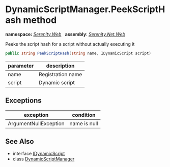 # DynamicScriptManager.PeekScriptHash method
**namespace:** *[Serenity.Web](../../README.md#serenity.web-namespace)*   **assembly**: *[Serenity.Net.Web](../../README.md)*

Peeks the script hash for a script without actually executing it

```csharp
public string PeekScriptHash(string name, IDynamicScript script)
```

| parameter | description |
| --- | --- |
| name | Registration name |
| script | Dynamic script |

## Exceptions

| exception | condition |
| --- | --- |
| ArgumentNullException | name is null |

## See Also

* interface [IDynamicScript](../IDynamicScript.md)
* class [DynamicScriptManager](../DynamicScriptManager.md)